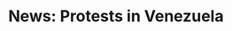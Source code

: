 ---
title: "News: Protests in Venezuela"
layout: revealjs-mini-thesis
vocabulary:
- to keep
- to go up
- to worth
- "<b>structure</b>: used to"
- "<b>structure</b>: it takes"
- protests
- to grow
paragraph:
- Venezuela once was a rich country.
- Now many of its people are poor and do not have enough food.
- Prices keep going up. 
- Money is not worth as much as it used to be.
- It takes more money to buy the same things.
- Protests are growing as people are unhappy with the president. 
source: https://newsela.com/articles/venezuela-protests-hunger/id/30946/
---